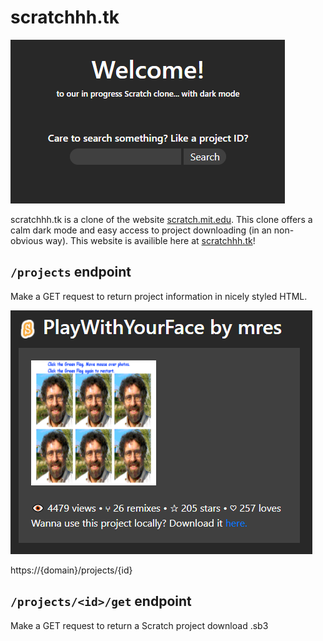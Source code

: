 # scratchhh.tk

![root](https://raw.githubusercontent.com/ajskateboarder/stuff/main/scratchhh.web/scratchhh.web.png)

scratchhh.tk is a clone of the website [scratch.mit.edu](https://scratch.mit.edu). This clone offers a calm dark mode and easy access to project downloading (in an non-obvious way). This website is availible here at [scratchhh.tk](https://www.scratchhh.tk)!

## `/projects` endpoint
Make a GET request to return project information in nicely styled HTML.

![search](https://raw.githubusercontent.com/ajskateboarder/stuff/main/scratchhh.web/scratchhh.proj.png)

https://{domain}/projects/{id}

## `/projects/<id>/get` endpoint
Make a GET request to return a Scratch project download .sb3

